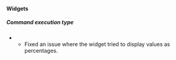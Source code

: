 
#### Widgets
##### Command execution type
- - Fixed an issue where the widget tried to display values as percentages.
